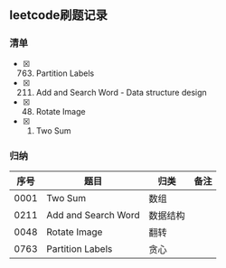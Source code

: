 ## leetcode刷题记录
### 清单
- [x] 0763. Partition Labels
- [x] 0211. Add and Search Word - Data structure design
- [x] 0048. Rotate Image
- [x] 0001. Two Sum
### 归纳
序号 | 题目 | 归类 | 备注
------------ | ------------- | ------------ | -------------
0001 | Two Sum | 数组 | 
0211 | Add and Search Word | 数据结构 | 
0048 | Rotate Image | 翻转 | 
0763 | Partition Labels | 贪心 | 
